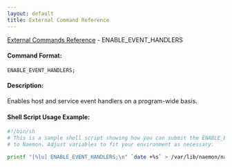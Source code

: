 ```yaml
---
layout: default
title: External Command Reference
---
```


<!--
************************************************
* AUTO GENERATED PAGE - USE ./update SCRIPT
************************************************
-->

<span class="glyphicon glyphicon-arrow-up"></span><a href="index.html"> External Commands Reference</a> - ENABLE_EVENT_HANDLERS<br>

#### Command Format:

`ENABLE_EVENT_HANDLERS;`

#### Description:

Enables host and service event handlers on a program-wide basis.

#### Shell Script Usage Example:

```sh
#!/bin/sh
# This is a sample shell script showing how you can submit the ENABLE_EVENT_HANDLERS command
# to Naemon. Adjust variables to fit your environment as necessary.

printf "[%lu] ENABLE_EVENT_HANDLERS;\n" `date +%s` > /var/lib/naemon/naemon.cmd
```
